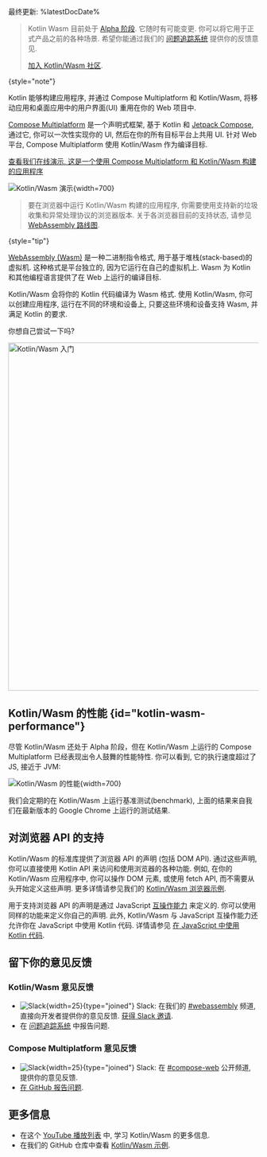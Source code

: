 [//]: # (title: 使用 Kotlin 进行 Wasm 开发)

最终更新: %latestDocDate%

> Kotlin Wasm 目前处于 [Alpha 阶段](components-stability.md).
> 它随时有可能变更. 你可以将它用于正式产品之前的各种场景.
> 希望你能通过我们的 [问题追踪系统](https://kotl.in/issue) 提供你的反馈意见.
>
> [加入 Kotlin/Wasm 社区](https://slack-chats.kotlinlang.org/c/webassembly).
>
{style="note"}

Kotlin 能够构建应用程序, 并通过 Compose Multiplatform 和 Kotlin/Wasm, 将移动应用和桌面应用中的用户界面(UI) 重用在你的 Web 项目中.

[Compose Multiplatform](https://www.jetbrains.com/lp/compose-multiplatform/) 是一个声明式框架, 
基于 Kotlin 和 [Jetpack Compose](https://developer.android.com/jetpack/compose),
通过它, 你可以一次性实现你的 UI, 然后在你的所有目标平台上共用 UI.
针对 Web 平台, Compose Multiplatform 使用 Kotlin/Wasm 作为编译目标.

[查看我们在线演示, 这是一个使用 Compose Multiplatform 和 Kotlin/Wasm 构建的应用程序](https://zal.im/wasm/jetsnack/)

![Kotlin/Wasm 演示](wasm-demo.png){width=700}

> 要在浏览器中运行 Kotlin/Wasm 构建的应用程序, 你需要使用支持新的垃圾收集和异常处理协议的浏览器版本.
> 关于各浏览器目前的支持状态, 请参见 [WebAssembly 路线图](https://webassembly.org/roadmap/).
>
{style="tip"}

[WebAssembly (Wasm)](https://webassembly.org/) 是一种二进制指令格式, 用于基于堆栈(stack-based)的虚拟机.
这种格式是平台独立的, 因为它运行在自己的虚拟机上.
Wasm 为 Kotlin 和其他编程语言提供了在 Web 上运行的编译目标.

Kotlin/Wasm 会将你的 Kotlin 代码编译为 Wasm 格式.
使用 Kotlin/Wasm, 你可以创建应用程序, 运行在不同的环境和设备上, 只要这些环境和设备支持 Wasm, 并满足 Kotlin 的要求.

你想自己尝试一下吗?

<a href="wasm-get-started.md"><img src="wasm-get-started-button.svg" width="700" alt="Kotlin/Wasm 入门"/></a>

## Kotlin/Wasm 的性能 {id="kotlin-wasm-performance"}

尽管 Kotlin/Wasm 还处于 Alpha 阶段，但在 Kotlin/Wasm 上运行的 Compose Multiplatform 已经表现出令人鼓舞的性能特性.
你可以看到, 它的执行速度超过了 JS, 接近于 JVM:

![Kotlin/Wasm 的性能](wasm-performance-compose.png){width=700}

我们会定期的在 Kotlin/Wasm 上运行基准测试(benchmark), 上面的结果来自我们在最新版本的 Google Chrome 上运行的测试结果.

## 对浏览器 API 的支持

Kotlin/Wasm 的标准库提供了浏览器 API 的声明 (包括 DOM API).
通过这些声明, 你可以直接使用 Kotlin API 来访问和使用浏览器的各种功能.
例如, 在你的 Kotlin/Wasm 应用程序中, 你可以操作 DOM 元素, 或使用 fetch API,
而不需要从头开始定义这些声明.
更多详情请参见我们的 [Kotlin/Wasm 浏览器示例](https://github.com/Kotlin/kotlin-wasm-examples/tree/main/browser-example).

用于支持浏览器 API 的声明是通过 JavaScript [互操作能力](wasm-js-interop.md) 来定义的.
你可以使用同样的功能来定义你自己的声明.
此外, Kotlin/Wasm 与 JavaScript 互操作能力还允许你在 JavaScript 中使用 Kotlin 代码.
详情请参见 [在 JavaScript 中使用 Kotlin 代码](wasm-js-interop.md#use-kotlin-code-in-javascript).

## 留下你的意见反馈

### Kotlin/Wasm 意见反馈

* ![Slack](slack.svg){width=25}{type="joined"} Slack:
  在我们的 [#webassembly](https://kotlinlang.slack.com/archives/CDFP59223) 频道, 直接向开发者提供你的意见反馈.
  [获得 Slack 邀请](https://surveys.jetbrains.com/s3/kotlin-slack-sign-up).
* 在 [问题追踪系统](https://youtrack.jetbrains.com/issue/KT-56492) 中报告问题.

### Compose Multiplatform 意见反馈

* ![Slack](slack.svg){width=25}{type="joined"}
  Slack: 在 [#compose-web](https://slack-chats.kotlinlang.org/c/compose-web) 公开频道, 提供你的意见反馈.
* [在 GitHub 报告问题](https://github.com/JetBrains/compose-multiplatform/issues).

## 更多信息

* 在这个 [YouTube 播放列表](https://kotl.in/wasm-pl) 中, 学习 Kotlin/Wasm 的更多信息.
* 在我们的 GitHub 仓库中查看 [Kotlin/Wasm 示例](https://github.com/Kotlin/kotlin-wasm-examples).
